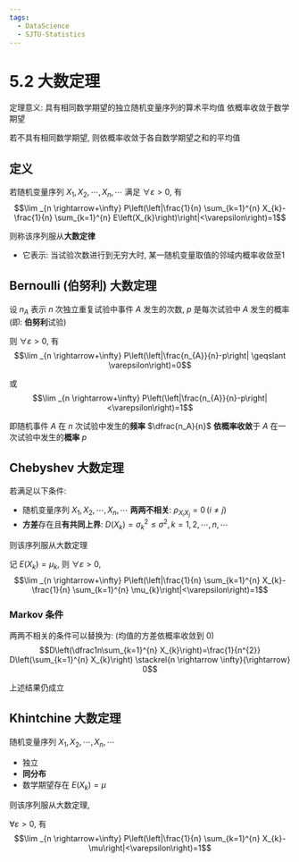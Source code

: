 ```yaml
---
tags:
  - DataScience
  - SJTU-Statistics
---
```

5.2 大数定理
===
定理意义: 具有相同数学期望的独立随机变量序列的算术平均值 依概率收敛于数学期望

若不具有相同数学期望, 则依概率收敛于各自数学期望之和的平均值

## 定义
若随机变量序列 $X_{1},X_{2},\cdots,X_{n},\cdots$ 满足 $\forall \varepsilon>0$, 有
$$\lim _{n \rightarrow+\infty} P\left(\left|\frac{1}{n} \sum_{k=1}^{n} X_{k}-\frac{1}{n} \sum_{k=1}^{n} E\left(X_{k}\right)\right|<\varepsilon\right)=1$$

则称该序列服从**大数定律**

- 它表示: 当试验次数进行到无穷大时, 某一随机变量取值的邻域内概率收敛至1

## Bernoulli (伯努利) 大数定理
设 $n_{A}$ 表示 $n$ 次独立重复试验中事件 $A$ 发生的次数, $p$ 是每次试验中 $A$ 发生的概率 (即: **伯努利**试验)

则 $\forall \varepsilon > 0$, 有
$$\lim _{n \rightarrow+\infty} P\left(\left|\frac{n_{A}}{n}-p\right| \geqslant \varepsilon\right)=0$$

或
$$\lim _{n \rightarrow+\infty} P\left(\left|\frac{n_{A}}{n}-p\right|<\varepsilon\right)=1$$

即随机事件 $A$ 在 $n$ 次试验中发生的**频率** $\dfrac{n_A}{n}$ **依概率收敛**于 $A$ 在一次试验中发生的**概率** $p$

## Chebyshev 大数定理
若满足以下条件:
- 随机变量序列 $X_{1},X_{2},\cdots,X_{n},\cdots$ **两两不相关**: $\rho_{X_iX_j} = 0\,(i\neq j)$
- **方差**存在且**有共同上界**: $D\left(X_{k}\right)=\sigma_{k}^{2} \leqslant \sigma^{2},k= 1,2,\cdots,n,\cdots$

则该序列服从大数定理

记 $E(X_k) = \mu_k$, 则 $\forall \varepsilon > 0$,
$$\lim _{n \rightarrow+\infty} P\left(\left|\frac{1}{n} \sum_{k=1}^{n} X_{k}-\frac{1}{n} \sum_{k=1}^{n} \mu_{k}\right|<\varepsilon\right)=1$$

### Markov 条件
两两不相关的条件可以替换为: (均值的方差依概率收敛到 0)
$$D\left(\dfrac1n\sum_{k=1}^{n} X_{k}\right)=\frac{1}{n^{2}} D\left(\sum_{k=1}^{n} X_{k}\right) \stackrel{n \rightarrow \infty}{\rightarrow} 0$$

上述结果仍成立

## Khintchine 大数定理
随机变量序列 $X_{1},X_{2},\cdots,X_{n},\cdots$
- 独立
- **同分布**
- 数学期望存在 $E(X_k) = \mu$

则该序列服从大数定理,

$\forall \varepsilon > 0$, 有
$$\lim _{n \rightarrow+\infty} P\left(\left|\frac{1}{n} \sum_{k=1}^{n} X_{k}-\mu\right|<\varepsilon\right)=1$$

